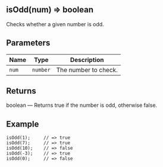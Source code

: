
<a name="isOdd"></a>

## isOdd(num) ⇒ boolean

Checks whether a given number is odd.

## Parameters

| Name  | Type     | Description          |
| ----- | -------- | -------------------- |
| `num` | `number` | The number to check. |


## Returns

boolean — Returns true if the number is odd, otherwise false.

## Example

```
isOdd(1);     // => true
isOdd(7);     // => true
isOdd(10);    // => false
isOdd(-3);    // => true
isOdd(0);     // => false

```
